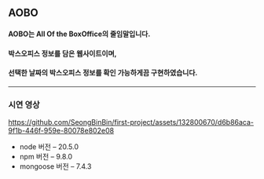﻿## AOBO

#### AOBO는 All Of the BoxOffice의 줄임말입니다.

#### 박스오피스 정보를 담은 웹사이트이며,

#### 선택한 날짜의 박스오피스 정보를 확인 가능하게끔 구현하였습니다.


----

### 시연 영상

https://github.com/SeongBinBin/first-project/assets/132800670/d6b86aca-9f1b-446f-959e-80078e802e08

* node 버전 – 20.5.0
* npm 버전 – 9.8.0
* mongoose 버전 – 7.4.3
